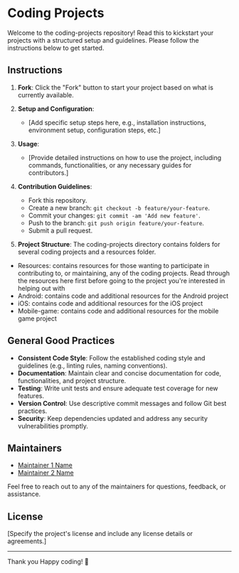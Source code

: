 # Coding Projects

Welcome to the coding-projects repository! Read this to kickstart your projects with a structured setup and guidelines. Please follow the instructions below to get started.

## Instructions

1. **Fork**: Click the "Fork" button to start your project based on what is currently available.

2. **Setup and Configuration**:
   - [Add specific setup steps here, e.g., installation instructions, environment setup, configuration steps, etc.]

3. **Usage**:
   - [Provide detailed instructions on how to use the project, including commands, functionalities, or any necessary guides for contributors.]

4. **Contribution Guidelines**:
   - Fork this repository.
   - Create a new branch: `git checkout -b feature/your-feature`.
   - Commit your changes: `git commit -am 'Add new feature'`.
   - Push to the branch: `git push origin feature/your-feature`.
   - Submit a pull request.
  
5. **Project Structure**:
The coding-projects directory contains folders for several coding projects and a resources folder.
  - Resources: contains resources for those wanting to participate in contributing to, or maintaining, any of the coding projects. Read through the resources here first before going to the project you're interested in helping out with
  - Android: contains code and additional resources for the Android project
  - iOS: contains code and additional resources for the iOS project
  - Mobile-game: contains code and additional resources for the mobile game project

## General Good Practices

- **Consistent Code Style**: Follow the established coding style and guidelines (e.g., linting rules, naming conventions).
- **Documentation**: Maintain clear and concise documentation for code, functionalities, and project structure.
- **Testing**: Write unit tests and ensure adequate test coverage for new features.
- **Version Control**: Use descriptive commit messages and follow Git best practices.
- **Security**: Keep dependencies updated and address any security vulnerabilities promptly.

## Maintainers

- [Maintainer 1 Name](Maintainer_1_Profile_Link)
- [Maintainer 2 Name](Maintainer_2_Profile_Link)

Feel free to reach out to any of the maintainers for questions, feedback, or assistance.

## License

[Specify the project's license and include any license details or agreements.]

---

Thank you Happy coding! 🚀
